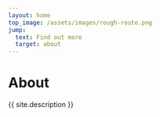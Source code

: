 ```yaml
---
layout: home
top_image: /assets/images/rough-route.png
jump:
  text: Find out more
  target: about
---
```

# About

{{ site.description }}
